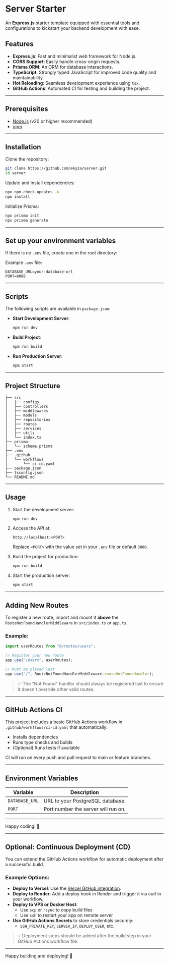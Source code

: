 # Server Starter

An **Express.js** starter template equipped with essential tools and configurations to kickstart your backend development with ease.

## Features

- **Express.js**: Fast and minimalist web framework for Node.js.
- **CORS Support**: Easily handle cross-origin requests.
- **Prisma ORM**: An ORM for database interactions.
- **TypeScript**: Strongly typed JavaScript for improved code quality and maintainability.
- **Hot Reloading**: Seamless development experience using `tsx`.
- **GitHub Actions**: Automated CI for testing and building the project.

---

## Prerequisites

- [Node.js](https://nodejs.org/) (v20 or higher recommended)
- [npm](https://www.npmjs.com/)

---

## Installation

Clone the repository:

```bash
git clone https://github.com/ekyza/server.git
cd server
```

Update and install dependencies:

```bash
npx npm-check-updates -u
npm install
```

Initialize Prisma:

```bash
npx prisma init
npx prisma generate
```

---

## Set up your environment variables

If there is no `.env` file, create one in the root directory:

Example `.env` file:

```env
DATABASE_URL=your-database-url
PORT=8080
```

---

## Scripts

The following scripts are available in `package.json`:

- **Start Development Server**:

  ```bash
  npm run dev
  ```

- **Build Project**:

  ```bash
  npm run build
  ```

- **Run Production Server**:

  ```bash
  npm start
  ```

---

## Project Structure

```
├── src
│   ├── configs
│   ├── controllers
│   ├── middlewares
│   ├── models
│   ├── repositories
│   ├── routes
│   ├── services
│   ├── utils
│   └── index.ts
├── prisma
│   └── schema.prisma
├── .env
├── .github
│   └── workflows
│       └── ci-cd.yaml
├── package.json
├── tsconfig.json
└── README.md
```

---

## Usage

1. Start the development server:

   ```bash
   npm run dev
   ```

2. Access the API at:

   ```
   http://localhost:<PORT>
   ```

   Replace `<PORT>` with the value set in your `.env` file or default `3000`.

3. Build the project for production:

   ```bash
   npm run build
   ```

4. Start the production server:

   ```bash
   npm start
   ```

---

## Adding New Routes

To register a new route, import and mount it **above** the `RouteNotFoundHandlerMiddleware` in `src/index.ts` or `app.ts`.

### Example:

```ts
import userRoutes from "@/routes/users";

// Register your new route
app.use("/users", userRoutes);

// Must be placed last
app.use("/", RouteNotFoundHandlerMiddleware.routeNotFoundHandler);
```

> ✅ The "Not Found" handler should always be registered last to ensure it doesn't override other valid routes.

---

## GitHub Actions CI

This project includes a basic GitHub Actions workflow in `.github/workflows/ci-cd.yaml` that automatically:

- Installs dependencies
- Runs type checks and builds
- (Optional) Runs tests if available

CI will run on every push and pull request to main or feature branches.

---

## Environment Variables

| Variable       | Description                         |
| -------------- | ----------------------------------- |
| `DATABASE_URL` | URL to your PostgreSQL database.    |
| `PORT`         | Port number the server will run on. |

---

Happy coding! 🚀

---

## Optional: Continuous Deployment (CD)

You can extend the GitHub Actions workflow for automatic deployment after a successful build.

### Example Options:

- **Deploy to Vercel**: Use the [Vercel GitHub integration](https://vercel.com/docs/git/vercel-for-github).
- **Deploy to Render**: Add a deploy hook in Render and trigger it via curl in your workflow.
- **Deploy to VPS or Docker Host**:
  - Use `scp` or `rsync` to copy build files
  - Use `ssh` to restart your app on remote server
- **Use GitHub Actions Secrets** to store credentials securely:
  - `SSH_PRIVATE_KEY`, `SERVER_IP`, `DEPLOY_USER`, etc.

> 💡 Deployment steps should be added after the build step in your GitHub Actions workflow file.

---

Happy building and deploying! 🚀
